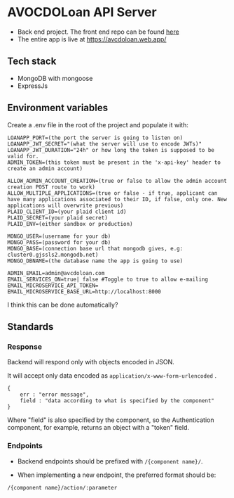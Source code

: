 # AVOCDOLoan API Server
- Back end project. The front end repo can be found [here](https://github.com/chingu-voyages/v42-bears-team-34)
- The entire app is live at <https://avcdoloan.web.app/>

## Tech stack
- MongoDB with mongoose
- ExpressJs
## Environment variables

Create a .env file in the root of the project and populate it with:

```
LOANAPP_PORT=(the port the server is going to listen on)
LOANAPP_JWT_SECRET="(what the server will use to encode JWTs)"
LOANAPP_JWT_DURATION="24h" or how long the token is supposed to be valid for.
ADMIN_TOKEN=(this token must be present in the 'x-api-key' header to create an admin account)

ALLOW_ADMIN_ACCOUNT_CREATION=(true or false to allow the admin account creation POST route to work)
ALLOW_MULTIPLE_APPLICATIONS=(true or false - if true, applicant can have many applications associated to their ID, if false, only one. New applications will overwrite previous)
PLAID_CLIENT_ID=(your plaid client id)
PLAID_SECRET=(your plaid secret)
PLAID_ENV=(either sandbox or production)

MONGO_USER=(username for your db)
MONGO_PASS=(password for your db)
MONGO_BASE=(connection base url that mongodb gives, e.g: cluster0.gjssls2.mongodb.net)
MONGO_DBNAME=(the database name the app is going to use)

ADMIN_EMAIL=admin@avcdoloan.com
EMAIL_SERVICES_ON=true| false #Toggle to true to allow e-mailing
EMAIL_MICROSERVICE_API_TOKEN=
EMAIL_MICROSERVICE_BASE_URL=http://localhost:8000
```

I think this can be done automatically?

## Standards

### Response

Backend will respond only with objects encoded in JSON.

It will accept only data encoded as ``application/x-www-form-urlencoded`` .


```
{
    err : "error message",
    field : "data according to what is specified by the component"
}
```

Where "field" is also specified by the component, so the Authentication component, for example, returns an object with a "token" field.


### Endpoints

- Backend endpoints should be prefixed with ``/{component name}/``.

- When implementing a new endpoint, the preferred format should be:

```
/{component name}/action/:parameter
```


